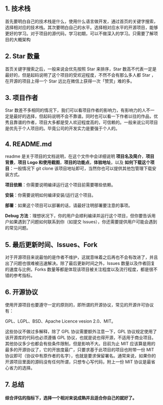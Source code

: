 
## 1. 技术栈
首先要明白自己的技术栈是什么，使用什么语言做开发，通过首页的关键字搜索，选择相对应的技术栈。其次要明白自己的水平。选择相对应水平的开源项目，能够更好的学习。对于项目的源代码，学习初期，可以不做深入的学习。只需要了解项目的大概架构

## 2. Star 数量

首页关键字搜索之后，一般来说会优先按照 Star 来排序，Star 数高不代表一定是最好的，但是起码说明了这个项目的受欢迎程度，不然不会有那么多人都 Star ，在开源的项目上得一个 Star 远比在微信上获得一次「赞赏」难的多。

## 3. 项目作者

Star 数差不多相同的情况下，我们可以看项目作者的影响力，有影响力的人不一定是最好的选择，但起码说明不会不靠谱。同时也可以看一下作者以往的作品，优秀且靠谱的作者，项目大多都是受人欢迎程度高的，可信赖的。一般来说公司项目是优先于个人项目的。毕竟公司的开发实力是要强于个人的。

## 4. README.md

readme 是关于项目的文档说明，在这个文件中会详细说明 **项目名及简介**，**项目背景**，**项目 Logo 和使用截图**，**项目的功能点**，**体验地址**，以及 **如何下载这个项目**：一般情况下 git clone 该项目地址即可，当然你也可以提供其他包管理下载安装方式。

**项目依赖**：你需要说明编译运行这个项目前需要哪些依赖。

**安装**：你需要说明如何编译安装/运行这个项目。

**部署**：如果这个项目可以部署的话，请最好注明部署要注意的事项。

**Debug 方法**：理想状况下，你的用户会顺利编译并运行这个项目，但你要告诉用户如果遇到了问题如何联系到你（如提交 Issues），你还需要提供用户可能会遇到的常见问题。


## 5. 最后更新时间、Issues、Fork

对于开源项目来说最怕的是作者不维护，这就意味着之后再也不会有改进了，并且出了问题也很难被迅速解决。除了最后更新时间之外，Issues 数量以及作者回复的速度与比例，Forks 数量等都是体现该项目被关注程度以及流行程度，都是很不错的参考指标。

## 6. 开源协议

使用开源项目也要遵守一定的原则的，即所谓的开源协议，常见的开源许可协议有：

GPL、LGPL、BSD、Apache Licence vesion 2.0、MIT。

这些协议不做过多解释，除了 GPL 协议需要额外注意一下，GPL 协议规定使用了该开源库的代码也必须遵循 GPL 协议，也就是说也得开源，不适用于商业项目。其他协议多少也都会有些条件限制，但是影响不大。目前为止 MIT 应该算是用的最多的开源协议了，它的开放度最广，只要求基于此项目的项目也附带一份 MIT 协议即可（协议中有原作者的名字），也就是要求保留署名。通常来说，如果你的开源项目里面的源码没有任何所谓，只想专心写代码，附上一份 MIT 协议是最省心省力的选择。

## 7. 总结

#### 综合评估的指标下，选择一个相对来说成熟并且适合你自己的就好了。
